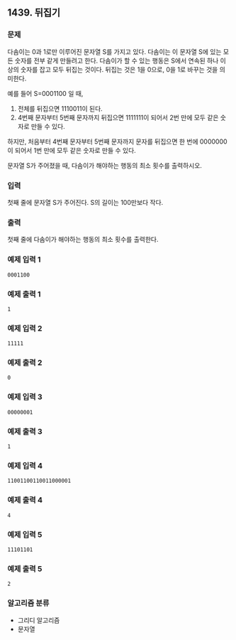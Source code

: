 ## 1439. 뒤집기

### 문제
다솜이는 0과 1로만 이루어진 문자열 S를 가지고 있다. 다솜이는 이 문자열 S에 있는 모든 숫자를 전부 같게 만들려고 한다. 다솜이가 할 수 있는 행동은 S에서 연속된 하나 이상의 숫자를 잡고 모두 뒤집는 것이다. 뒤집는 것은 1을 0으로, 0을 1로 바꾸는 것을 의미한다.

예를 들어 S=0001100 일 때,

1. 전체를 뒤집으면 1110011이 된다.
2. 4번째 문자부터 5번째 문자까지 뒤집으면 1111111이 되어서 2번 만에 모두 같은 숫자로 만들 수 있다.


하지만, 처음부터 4번째 문자부터 5번째 문자까지 문자를 뒤집으면 한 번에 0000000이 되어서 1번 만에 모두 같은 숫자로 만들 수 있다.

문자열 S가 주어졌을 때, 다솜이가 해야하는 행동의 최소 횟수를 출력하시오.

### 입력
첫째 줄에 문자열 S가 주어진다. S의 길이는 100만보다 작다.

### 출력
첫째 줄에 다솜이가 해야하는 행동의 최소 횟수를 출력한다.


### 예제 입력 1
```
0001100
```

### 예제 출력 1
``` 
1
```

### 예제 입력 2
```
11111
```

### 예제 출력 2
```
0
```

### 예제 입력 3
```
00000001
```

### 예제 출력 3
```
1
```

### 예제 입력 4
```
11001100110011000001
```

### 예제 출력 4
```
4
```

### 예제 입력 5
```
11101101
```

### 예제 출력 5
```
2
```

### 알고리즘 분류
- 그리디 알고리즘
- 문자열
  
#
